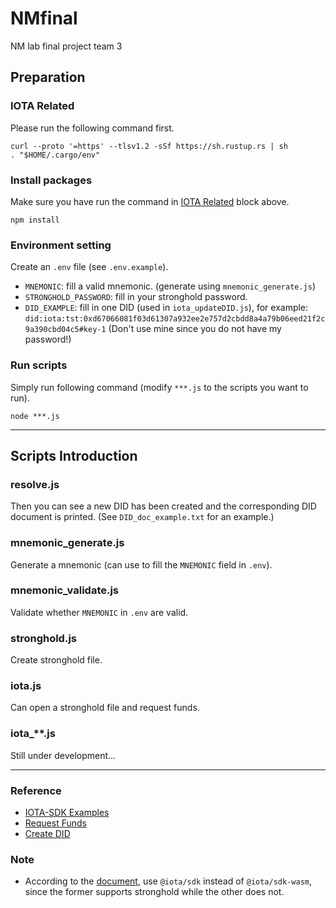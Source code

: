 # NMfinal
NM lab final project team 3

## Preparation
### IOTA Related
Please run the following command first.
```
curl --proto '=https' --tlsv1.2 -sSf https://sh.rustup.rs | sh
. "$HOME/.cargo/env"
```

### Install packages
Make sure you have run the command in [IOTA Related](#iota-related) block above. 
```
npm install
```

### Environment setting
Create an `.env` file (see `.env.example`). 
- `MNEMONIC`: fill a valid mnemonic. (generate using `mnemonic_generate.js`)
- `STRONGHOLD_PASSWORD`: fill in your stronghold password.
- `DID_EXAMPLE`: fill in one DID (used in `iota_updateDID.js`), for example: `did:iota:tst:0xd67066081f03d61307a932ee2e757d2cbdd8a4a79b06eed21f2c9a390cbd04c5#key-1` (Don't use mine since you do not have my password!)

### Run scripts
Simply run following command (modify `***.js` to the scripts you want to run).
``` 
node ***.js
```

---
## Scripts Introduction 
### resolve.js
Then you can see a new DID has been created and the corresponding DID document is printed. (See `DID_doc_example.txt` for an example.)

### mnemonic_generate.js
Generate a mnemonic (can use to fill the `MNEMONIC` field in `.env`).

### mnemonic_validate.js
Validate whether `MNEMONIC` in `.env` are valid.

### stronghold.js
Create stronghold file.

### iota.js
Can open a stronghold file and request funds.

### iota_**.js
Still under development...

---
### Reference
- [IOTA-SDK Examples](https://github.com/iotaledger/iota-sdk/tree/develop/bindings/nodejs/examples)
- [Request Funds](https://wiki.iota.org/iota-sdk/how-tos/simple-transaction/request-funds/?language=typescript-node)
- [Create DID](https://wiki.iota.org/identity.rs/how-tos/decentralized-identifiers/create/)

### Note
- According to the [document](https://www.npmjs.com/package/@iota/sdk-wasm), use `@iota/sdk` instead of `@iota/sdk-wasm`, since the former supports stronghold while the other does not.
